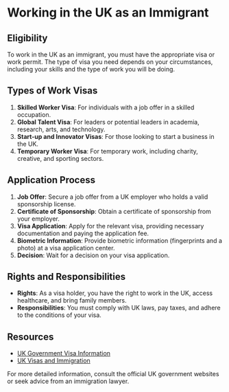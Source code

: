 # Working in the UK as an Immigrant

## Eligibility
To work in the UK as an immigrant, you must have the appropriate visa or work permit. The type of visa you need depends on your circumstances, including your skills and the type of work you will be doing.

## Types of Work Visas
1. **Skilled Worker Visa**: For individuals with a job offer in a skilled occupation.
2. **Global Talent Visa**: For leaders or potential leaders in academia, research, arts, and technology.
3. **Start-up and Innovator Visas**: For those looking to start a business in the UK.
4. **Temporary Worker Visa**: For temporary work, including charity, creative, and sporting sectors.

## Application Process
1. **Job Offer**: Secure a job offer from a UK employer who holds a valid sponsorship license.
2. **Certificate of Sponsorship**: Obtain a certificate of sponsorship from your employer.
3. **Visa Application**: Apply for the relevant visa, providing necessary documentation and paying the application fee.
4. **Biometric Information**: Provide biometric information (fingerprints and a photo) at a visa application center.
5. **Decision**: Wait for a decision on your visa application.

## Rights and Responsibilities
- **Rights**: As a visa holder, you have the right to work in the UK, access healthcare, and bring family members.
- **Responsibilities**: You must comply with UK laws, pay taxes, and adhere to the conditions of your visa.

## Resources
- [UK Government Visa Information](https://www.gov.uk/browse/visas-immigration/work-visas)
- [UK Visas and Immigration](https://www.gov.uk/government/organisations/uk-visas-and-immigration)

For more detailed information, consult the official UK government websites or seek advice from an immigration lawyer.